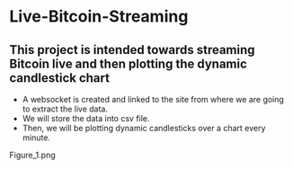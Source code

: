 # Live-Bitcoin-Streaming
## This project is intended towards streaming Bitcoin live and then plotting the dynamic candlestick chart
- A websocket is created and linked to the site from where we are going to extract the live data.
- We will store the data into csv file.
- Then, we will be plotting dynamic candlesticks over a chart every minute.

Figure_1.png
